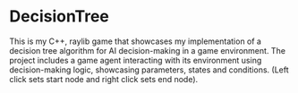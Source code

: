 # DecisionTree
This is my C++, raylib game that showcases my implementation of a decision tree algorithm for AI decision-making in a game environment. The project includes a game agent interacting with its environment using decision-making logic, showcasing parameters, states and conditions. (Left click sets start node and right click sets end node).
